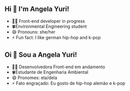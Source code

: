 ## Hi 👋 I'm Angela Yuri! 

- 👩‍💻 Front-end developer in progress
- 🍀Environmental Engineering student
- 😄 Pronouns: she/her
- ⚡ Fun fact: I like german hip-hop and k-pop

## Oi 👋 Sou a Angela Yuri! 

- 👩‍💻 Desenvolvedora Front-end em andamento
- 🍀Estudante de Engenharia Ambiental
- 😄 Pronomes: ela/dela
- ⚡ Fato engraçado: Eu gosto de hip-hop alemão e k-pop
